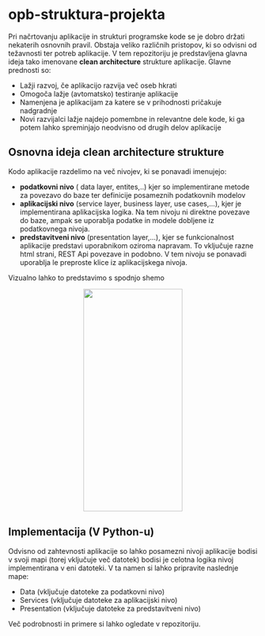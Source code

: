 # opb-struktura-projekta
Pri načrtovanju aplikacije in strukturi programske kode se je dobro držati nekaterih osnovnih pravil. Obstaja veliko različnih pristopov, ki so odvisni od težavnosti ter potreb aplikacije. V tem repozitoriju je predstavljena glavna ideja tako imenovane **clean architecture** strukture aplikacije.
Glavne prednosti so:
* Lažji razvoj, če aplikacijo razvija več oseb hkrati
* Omogoča lažje (avtomatsko) testiranje aplikacije
* Namenjena je aplikacijam za katere se v prihodnosti pričakuje nadgradnje
* Novi razvijalci lažje najdejo pomembne in relevantne dele kode, ki ga potem lahko spreminjajo neodvisno od drugih delov aplikacije
  
## Osnovna ideja clean architecture strukture
  
Kodo aplikacije razdelimo na več nivojev, ki se ponavadi imenujejo:
  * **podatkovni nivo** ( data layer, entites,..) kjer so implementirane metode za povezavo do baze ter definicije posameznih podatkovnih modelov
  * **aplikacijski nivo** (service layer, business layer, use cases,...), kjer je implementirana aplikacijska logika. Na tem nivoju ni direktne povezave do baze, ampak se uporablja podatke in modele dobljene iz podatkovnega nivoja.
  *  **predstavitveni nivo** (presentation layer,...), kjer se funkcionalnost aplikacije predstavi uporabnikom oziroma napravam. To vključuje razne html strani, REST Api povezave in podobno. V tem nivoju se ponavadi uporablja le preproste klice iz aplikacijskega nivoja.

Vizualno lahko to predstavimo s spodnjo shemo
<p align="center">
      <img width="200" height="450" src="https://github.com/gasperxy/opb-struktura-projekta/assets/3481918/3a227b87-81b7-41a9-b81c-306a00ab5330">
    </p>

## Implementacija (V Python-u)
Odvisno od zahtevnosti aplikacije so lahko posamezni nivoji aplikacije bodisi v svoji mapi (torej vključuje več datotek) bodisi je celotna logika nivoj implementirana v eni datoteki.
V ta namen si lahko pripravite naslednje mape:
* Data (vključuje datoteke za podatkovni nivo)
* Services (vključuje datoteke za aplikacijski nivo)
* Presentation (vključuje datoteke za predstavitveni nivo)

Več podrobnosti in primere si lahko ogledate v repozitoriju.

